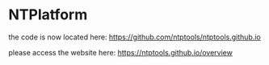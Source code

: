 # NTPlatform

the code is now located here: https://github.com/ntptools/ntptools.github.io

please access the website here: 
https://ntptools.github.io/overview
